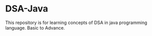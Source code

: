 # DSA-Java
This repository is for learning concepts of DSA in java programming language. Basic to Advance.
